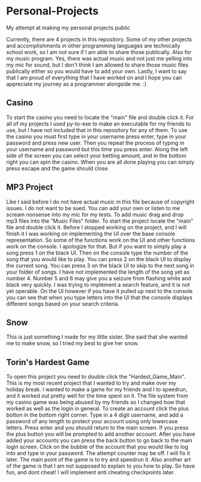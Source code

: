 # Personal-Projects
My attempt at making my personal projects public

Currently, there are 4 projects in this repository. Some of my other projects and accomplishments in other programming languages are technically school work, so I am not sure if I am able to share those publically. Also for my music program. Yes, there was actual music and not just me yelling into my mic for sound, but I don't think I am allowed to share those music files publically either so you would have to add your own. Lastly, I want to say that I am proud of everything that I have worked on and I hope you can appreciate my journey as a programmer alongside me. :)

Casino
-------
To start the casino you need to locate the "main" file and double click it. For all of my projects I used py-to-exe to make an executable for my friends to use, but I have not included that in this repository for any of them. To use the casino you must first type in your username press enter, type in your password and press new user. Then you repeat the process of typing in your username and password but this time you press enter. Along the left side of the screen you can select your betting amount, and in the bottom right you can spin the casino. When you are all done playing you can simply press escape and the game should close

MP3 Project
-----------
Like I said before I do not have actual music in this file because of copyright issues. I do not want to be sued. You can add your own or listen to me scream nonsense into my mic for my tests. To add music drag and drop mp3 files into the "Music Files" folder. To start the project locate the "main" file and double click it. Before I stopped working on the project, and I will finish it I was working on implementing the UI over the base console representation. So some of the functions work on the UI and other functions work on the console. I apologize for that. But if you want to simply play a song press 1 on the black UI. Then on the console type the number of the song that you would like to play. You can press 2 on the black UI to display the current song. You can press 3 on the black UI to skip to the next song in your folder of songs. I have not implemented the length of the song yet as number 4. Number 5 and 6 may give you a seizure from flashing white and black very quickly. I was trying to implement a search feature, and it is not yet operable. On the UI however if you have it pulled up next to the console you can see that when you type letters into the UI that the console displays different songs based on your search criteria. 

Snow
----
This is just something I made for my little sister. She said that she wanted me to make snow, so I tried my best to give her snow.

Torin's Hardest Game
--------------------
To open this project you need to double click the "Hardest_Game_Main". This is my most recent project that I wanted to try and make over my holiday break. I wanted to make a game for my friends and I to speedrun, and it worked out pretty well for the time spent on it. The file system from my casino game was being abused by my friends so I changed how that worked as well as the login in general. To create an account click the plus botton in the bottom right corner. Type in a 4 digit username, and add a password of any length to protect your account using only lowercase letters. Press enter and you should return to the main screen. If you press the plus button you will be prompted to add another account. After you have added your accounts you can press the back button to go back to the main login screen. Click on the bubble of the account that you would like to log into and type in your password. The attempt counter may be off. I will fix it later. The main point of the game is to try and speedrun it. Also another art of the game is that I am not supposed to explain to you how to play. So have fun, and dont cheat! I will implement anti cheating checkpoints later.
